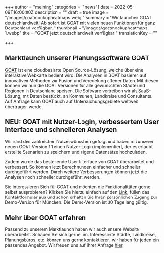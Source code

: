 +++
author = "meining"
categories = ["news"]
date = 2022-05-09T16:00:00Z
description = ""
draft = true
image = "/images/goatmockupheatmaps.webp"
summary = "Wir launchen GOAT deutschlandweit! Ab sofort ist GOAT mit vielen neuen Funktionen für ganz Deutschland verfügbar.  "
thumbnail = "/images/goatmockupheatmaps-1.webp"
title = "GOAT jetzt deutschlandweit verfügbar "
translationKey = ""

+++
## Marktlaunch unserer Planungssoftware GOAT

[GOAT](/goat/ "Was ist GOAT?") ist eine cloudbasierte Open Source-Lösung, welche über eine interaktive Webkarte bedient wird. Die Analysen in GOAT basieren auf innovativen Methoden zur Fusion und Veredelung offener Daten. Mit diesen können wir nun die GOAT Versionen für alle gewünschten Städte und Regionen in Deutschland speisen. Die Software vertreiben wir als SaaS-Lösung, mit Daten bestückt, an Kommunen, Landkreise und Consultants. Auf Anfrage kann GOAT auch auf Untersuchungsgebiete weltweit übertragen werde.

## NEU: GOAT mit Nutzer-Login, verbessertem User Interface und schnelleren Analysen

Wir sind den zahlreichen Nutzerwünschen gefolgt und haben mit unserer neuen GOAT Version 1.1 einen Nutzer-Login implementiert, der es erlaubt erstellte Szenarien zu speichern und eigene Datensätze hochzuladen.

Zudem wurde das bestehende User Interface von GOAT überarbeitet und verbessert. So können jetzt Berechnungen einfacher und schneller durchgeführt werden. Durch weitere Verbesserungen können jetzt die Analysen noch schneller durchgeführt werden.

Sie interessieren Sich für GOAT und möchten die Funktionalitäten gerne selbst ausprobieren? Klicken Sie hierzu einfach auf den [Link](/request-demo/ "GOAT-Demo anfragen"), füllen das Kontaktformular aus und schon erhalten Sie Ihren persönlichen Zugang zur Demo-Version für München. Die Demo-Version ist 30 Tage lang gültig.

## Mehr über GOAT erfahren

Passend zu unserem Marktlaunch haben wir auch unsere Website überarbeitet. Schauen Sie sich gerne um. Interessierte Städte, Landkreise, Planungsbüros, etc. können uns gerne kontaktieren, wir haben für jeden ein passendes Angebot. Wir freuen uns auf ihrer Anfrage [hier](/kontakt "Kontakt zu Plan4Better").